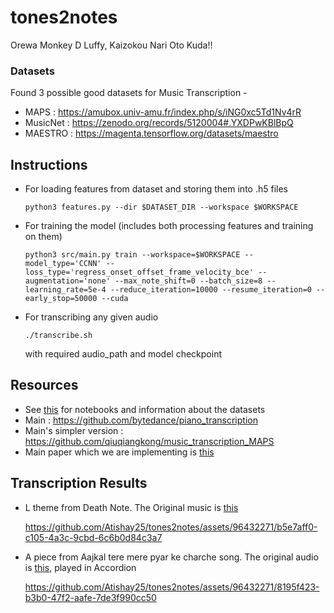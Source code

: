 # tones2notes

Orewa Monkey D Luffy, Kaizokou Nari Oto Kuda!!

### Datasets

Found 3 possible good datasets for Music Transcription -
-   MAPS : https://amubox.univ-amu.fr/index.php/s/iNG0xc5Td1Nv4rR
- MusicNet : https://zenodo.org/records/5120004#.YXDPwKBlBpQ
- MAESTRO : https://magenta.tensorflow.org/datasets/maestro 

## Instructions
- For loading features from dataset and storing them into .h5 files
    ```
    python3 features.py --dir $DATASET_DIR --workspace $WORKSPACE
    ```
- For training the model (includes both processing features and training on them)
    ```
    python3 src/main.py train --workspace=$WORKSPACE --model_type='CCNN' --loss_type='regress_onset_offset_frame_velocity_bce' --augmentation='none' --max_note_shift=0 --batch_size=8 --learning_rate=5e-4 --reduce_iteration=10000 --resume_iteration=0 --early_stop=50000 --cuda
    ```
- For transcribing any given audio
    ```
    ./transcribe.sh
    ```
    with required audio_path and model checkpoint

## Resources

- See [this](https://github.com/BShakhovsky/PolyphonicPianoTranscription) for notebooks and information about the datasets
- Main : https://github.com/bytedance/piano_transcription
- Main's simpler version : https://github.com/qiuqiangkong/music_transcription_MAPS
- Main paper which we are implementing is [this](https://github.com/bytedance/piano_transcription/blob/master/paper/High-resolution%20Piano%20Transcription%20with%20Pedals%20by%20Regressing%20Precise%20Onsets%20and%20Offsets%20Times_v0.2.pdf)

## Transcription Results
- L theme from Death Note. The Original music is [this](https://www.youtube.com/watch?v=qR6dzwQahOM)

    https://github.com/Atishay25/tones2notes/assets/96432271/b5e7aff0-c105-4a3c-9cbd-6c6b0d84c3a7
- A piece from Aajkal tere mere pyar ke charche song. The original audio is [this](./samples/aajkal.wav), played in Accordion

    https://github.com/Atishay25/tones2notes/assets/96432271/8195f423-b3b0-47f2-aafe-7de3f990cc50
